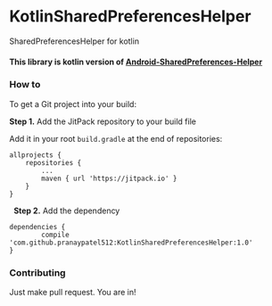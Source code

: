 # KotlinSharedPreferencesHelper
SharedPreferencesHelper for kotlin

#### This library is kotlin version of [Android-SharedPreferences-Helper](https://github.com/viralypatel/Android-SharedPreferences-Helper)


### How to

To get a Git project into your build:

**Step 1.** Add the JitPack repository to your build file

Add it in your root `build.gradle` at the end of repositories:

	allprojects {
		repositories {
			...
			maven { url 'https://jitpack.io' }
		}
	}
  
**Step 2.** Add the dependency

	dependencies {
	        compile 'com.github.pranaypatel512:KotlinSharedPreferencesHelper:1.0'
	}


### Contributing 
Just make pull request. You are in!
